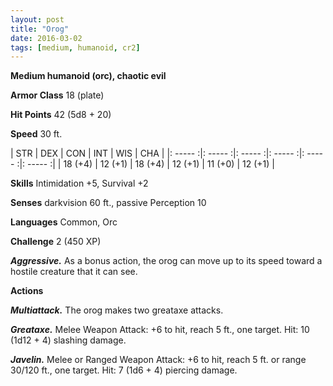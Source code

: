 ```yaml
---
layout: post
title: "Orog"
date: 2016-03-02
tags: [medium, humanoid, cr2]
---
```


**Medium humanoid (orc), chaotic evil**

**Armor Class** 18 (plate)

**Hit Points** 42 (5d8 + 20)

**Speed** 30 ft.

|   STR   |   DEX   |   CON   |   INT   |   WIS   |   CHA   |
|: ----- :|: ----- :|: ----- :|: ----- :|: ----- :|: ----- :|
| 18 (+4) | 12 (+1) | 18 (+4) | 12 (+1) | 11 (+0) | 12 (+1) |

**Skills** Intimidation +5, Survival +2

**Senses** darkvision 60 ft., passive Perception 10

**Languages** Common, Orc

**Challenge** 2 (450 XP)

***Aggressive.*** As a bonus action, the orog can move up to its speed toward a hostile creature that it can see.

**Actions**

***Multiattack.*** The orog makes two greataxe attacks.

***Greataxe.*** Melee Weapon Attack: +6 to hit, reach 5 ft., one target. Hit: 10 (1d12 + 4) slashing damage.

***Javelin.*** Melee or Ranged Weapon Attack: +6 to hit, reach 5 ft. or range 30/120 ft., one target. Hit: 7 (1d6 + 4) piercing damage.
